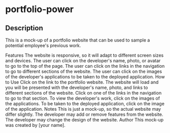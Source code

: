 # portfolio-power

## Description
This is a mock-up of a portfolio website that can be used to sample a potential employee's previous work.


Features
The website is responsive, so it will adapt to different screen sizes and devices.
The user can click on the developer's name, photo, or avatar to go to the top of the page.
The user can click on the links in the navigation to go to different sections of the website.
The user can click on the images of the developer's applications to be taken to the deployed application.
How to Use
Click on the link to the portfolio website.
The website will load and you will be presented with the developer's name, photo, and links to different sections of the website.
Click on one of the links in the navigation to go to that section.
To view the developer's work, click on the images of the applications.
To be taken to the deployed application, click on the image of the application.
Notes
This is just a mock-up, so the actual website may differ slightly.
The developer may add or remove features from the website.
The developer may change the design of the website.
Author
This mock-up was created by [your name].